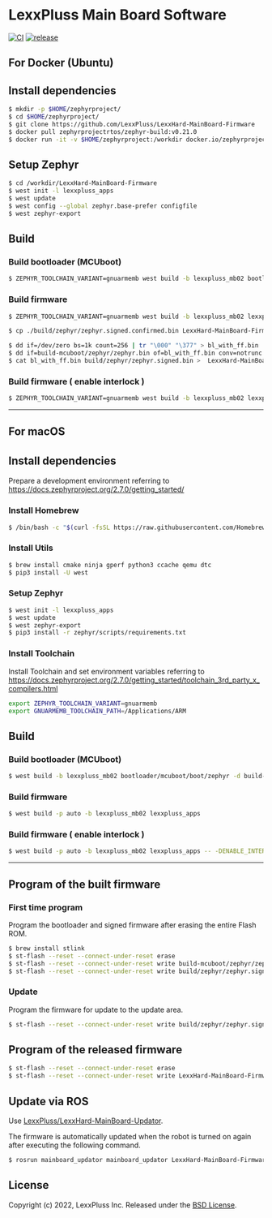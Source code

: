 # LexxPluss Main Board Software

[![CI](https://github.com/LexxPluss/LexxHard-MainBoard-Firmware/actions/workflows/main.yml/badge.svg)](https://github.com/LexxPluss/LexxHard-MainBoard-Firmware/actions/workflows/main.yml)
[![release](https://github.com/LexxPluss/LexxHard-MainBoard-Firmware/actions/workflows/release.yml/badge.svg)](https://github.com/LexxPluss/LexxHard-MainBoard-Firmware/actions/workflows/release.yml)

## For Docker (Ubuntu)

## Install dependencies 

```bash
$ mkdir -p $HOME/zephyrproject/
$ cd $HOME/zephyrproject/
$ git clone https://github.com/LexxPluss/LexxHard-MainBoard-Firmware
$ docker pull zephyrprojectrtos/zephyr-build:v0.21.0
$ docker run -it -v $HOME/zephyrproject:/workdir docker.io/zephyrprojectrtos/zephyr-build:v0.21.0

```
## Setup Zephyr

```bash
$ cd /workdir/LexxHard-MainBoard-Firmware
$ west init -l lexxpluss_apps
$ west update
$ west config --global zephyr.base-prefer configfile
$ west zephyr-export
```
## Build
### Build bootloader (MCUboot)

```bash
$ ZEPHYR_TOOLCHAIN_VARIANT=gnuarmemb west build -b lexxpluss_mb02 bootloader/mcuboot/boot/zephyr -d build-mcuboot
```
### Build firmware

```bash
$ ZEPHYR_TOOLCHAIN_VARIANT=gnuarmemb west build -b lexxpluss_mb02 lexxpluss_apps
```
```bash
$ cp ./build/zephyr/zephyr.signed.confirmed.bin LexxHard-MainBoard-Firmware-Update-?.?.?.bin

$ dd if=/dev/zero bs=1k count=256 | tr "\000" "\377" > bl_with_ff.bin
$ dd if=build-mcuboot/zephyr/zephyr.bin of=bl_with_ff.bin conv=notrunc
$ cat bl_with_ff.bin build/zephyr/zephyr.signed.bin >  LexxHard-MainBoard-Firmware-Initial-?.?.?.bin
```

### Build firmware ( enable interlock )

```bash
$ ZEPHYR_TOOLCHAIN_VARIANT=gnuarmemb west build -b lexxpluss_mb02 lexxpluss_apps -- -DENABLE_INTERLOCK=1
```

---
## For macOS

## Install dependencies　

Prepare a development environment referring to
https://docs.zephyrproject.org/2.7.0/getting_started/

### Install Homebrew

```bash
$ /bin/bash -c "$(curl -fsSL https://raw.githubusercontent.com/Homebrew/install/HEAD/install.sh)"
```

### Install Utils

```bash
$ brew install cmake ninja gperf python3 ccache qemu dtc
$ pip3 install -U west
```

### Setup Zephyr

```bash
$ west init -l lexxpluss_apps
$ west update
$ west zephyr-export
$ pip3 install -r zephyr/scripts/requirements.txt
```

### Install Toolchain

Install Toolchain and set environment variables referring to
https://docs.zephyrproject.org/2.7.0/getting_started/toolchain_3rd_party_x_compilers.html

```bash
export ZEPHYR_TOOLCHAIN_VARIANT=gnuarmemb
export GNUARMEMB_TOOLCHAIN_PATH=/Applications/ARM
```

## Build

### Build bootloader (MCUboot)

```bash
$ west build -b lexxpluss_mb02 bootloader/mcuboot/boot/zephyr -d build-mcuboot
```

### Build firmware

```bash
$ west build -p auto -b lexxpluss_mb02 lexxpluss_apps
```

### Build firmware ( enable interlock )

```bash
$ west build -p auto -b lexxpluss_mb02 lexxpluss_apps -- -DENABLE_INTERLOCK=1
```
---
## Program of the built firmware

### First time program

Program the bootloader and signed firmware after erasing the entire Flash ROM.

```bash
$ brew install stlink
$ st-flash --reset --connect-under-reset erase
$ st-flash --reset --connect-under-reset write build-mcuboot/zephyr/zephyr.bin 0x8000000
$ st-flash --reset --connect-under-reset write build/zephyr/zephyr.signed.bin 0x8040000
```

### Update

Program the firmware for update to the update area.

```bash
$ st-flash --reset --connect-under-reset write build/zephyr/zephyr.signed.confirmed.bin 0x8080000
```

## Program of the released firmware

```bash
$ st-flash --reset --connect-under-reset erase
$ st-flash --reset --connect-under-reset write LexxHard-MainBoard-Firmware-Initial-v?.?.? 0x8000000
```

## Update via ROS

Use [LexxPluss/LexxHard-MainBoard-Updator](https://github.com/LexxPluss/LexxHard-MainBoard-Updator.git).

The firmware is automatically updated when the robot is turned on again after executing the following command.
```bash
$ rosrun mainboard_updator mainboard_updator LexxHard-MainBoard-Firmware-Update-v?.?.?.bin
```

## License

Copyright (c) 2022, LexxPluss Inc. Released under the [BSD License](LICENSE).
